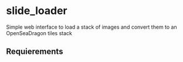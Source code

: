 # slide_loader
Simple web interface to load a stack of images and convert them to an OpenSeaDragon tiles stack

## Requierements
